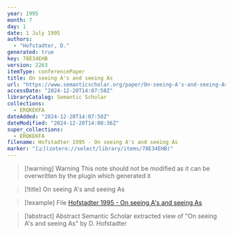 ```yaml
---
year: 1995
month: 7
day: 1
date: 1 July 1995
authors:
  - "Hofstadter, D."
generated: true
key: 78E34EHB
version: 2263
itemType: conferencePaper
title: On seeing A's and seeing As
url: "https://www.semanticscholar.org/paper/On-seeing-A's-and-seeing-As-Hofstadter/f6a28b85d811ca5791d049fca45f872d12330259"
accessDate: "2024-12-20T14:07:58Z"
libraryCatalog: Semantic Scholar
collections:
  - ERQKEKFA
dateAdded: "2024-12-20T14:07:58Z"
dateModified: "2024-12-20T14:08:36Z"
super_collections:
  - ERQKEKFA
filename: Hofstadter 1995 - On seeing A's and seeing As
marker: "[🇿](zotero://select/library/items/78E34EHB)"
---
```


>[!warning] Warning
> This note should not be modified as it can be overwritten by the plugin which generated it

> [!title] On seeing A's and seeing As

> [!example] File
> [Hofstadter 1995 - On seeing A's and seeing As](Hofstadter%201995%20-%20On%20seeing%20A's%20and%20seeing%20As.pdf)

> [!abstract] Abstract
> Semantic Scholar extracted view of "On seeing A's and seeing As" by D. Hofstadter

